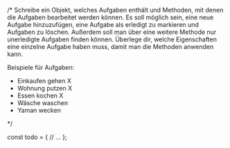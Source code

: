 /*
Schreibe ein Objekt, welches Aufgaben enthält und Methoden, mit denen die Aufgaben bearbeitet werden können.
Es soll möglich sein, eine neue Aufgabe hinzuzufügen, eine Aufgabe als erledigt zu markieren und Aufgaben zu löschen.
Außerdem soll man über eine weitere Methode nur unerledigte Aufgaben finden können.
Überlege dir, welche Eigenschaften eine einzelne Aufgabe haben muss, damit man die Methoden anwenden kann.

Beispiele für Aufgaben:

- Einkaufen gehen X
- Wohnung putzen  X
- Essen kochen    X
- Wäsche waschen
- Yaman wecken

*/

const todo = {
    // ...
};
